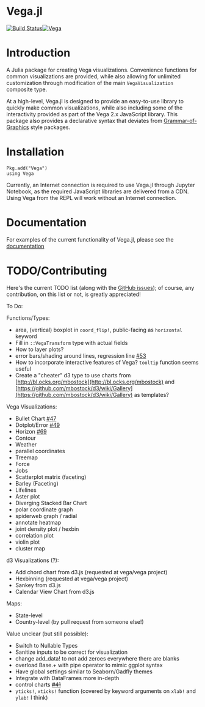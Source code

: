 Vega.jl
=======
[![Build Status](https://travis-ci.org/johnmyleswhite/Vega.jl.svg?branch=master)](https://travis-ci.org/johnmyleswhite/Vega.jl)[![Vega](http://pkg.julialang.org/badges/Vega_0.4.svg)](http://pkg.julialang.org/?pkg=Vega&ver=0.4)

# Introduction

A Julia package for creating Vega visualizations. Convenience functions for common visualizations are provided, while also allowing for unlimited customization through modification of the main `VegaVisualization` composite type.

At a high-level, Vega.jl is designed to provide an easy-to-use library to quickly make common visualizations, while also including some of the interactivity provided as part of the Vega 2.x JavaScript library. This package also provides a declarative syntax that deviates from [Grammar-of-Graphics](https://www.cs.uic.edu/~wilkinson/TheGrammarOfGraphics/GOG.html) style packages.

# Installation

	Pkg.add("Vega")
	using Vega

Currently, an Internet connection is required to use Vega.jl through Jupyter Notebook, as the required JavaScript libraries are delivered from a CDN. Using Vega from the REPL will work without an Internet connection.

# Documentation

For examples of the current functionality of Vega.jl, please see the [documentation](http://johnmyleswhite.github.io/Vega.jl/)

# TODO/Contributing

Here's the current TODO list (along with the [GitHub issues](https://github.com/johnmyleswhite/Vega.jl/issues)); of course, any contribution, on this list or not, is greatly appreciated!

To Do:

Functions/Types:

- area, (vertical) boxplot in `coord_flip!`, public-facing as `horizontal` keyword
- Fill in `::VegaTransform` type with actual fields
- How to layer plots?
- error bars/shading around lines, regression line [#53](https://github.com/johnmyleswhite/Vega.jl/issues/53)
- How to incorporate interactive features of Vega? `tooltip` function seems useful
- Create a "cheater" d3 type to use charts from [http://bl.ocks.org/mbostock](http://bl.ocks.org/mbostock) and [https://github.com/mbostock/d3/wiki/Gallery](https://github.com/mbostock/d3/wiki/Gallery) as templates?

Vega Visualizations:
- Bullet Chart [#47](https://github.com/johnmyleswhite/Vega.jl/issues/47)
- Dotplot/Error [#49](https://github.com/johnmyleswhite/Vega.jl/issues/49)
- Horizon [#69](https://github.com/johnmyleswhite/Vega.jl/issues/69)
- Contour
- Weather
- parallel coordinates
- Treemap
- Force
- Jobs
- Scatterplot matrix (faceting)
- Barley (Faceting)
- Lifelines
- Aster plot
- Diverging Stacked Bar Chart
- polar coordinate graph
- spiderweb graph / radial
- annotate heatmap
- joint density plot / hexbin
- correlation plot
- violin plot
- cluster map

d3 Visualizations (?):

- Add chord chart from d3.js (requested at vega/vega project)
- Hexbinning (requested at vega/vega project)
- Sankey from d3.js
- Calendar View Chart from d3.js

Maps:

- State-level
- Country-level (by pull request from someone else!)

Value unclear (but still possible):

- Switch to Nullable Types
- Sanitize inputs to be correct for visualization
- change add_data! to not add zeroes everywhere there are blanks
- overload Base.+ with pipe operator to mimic ggplot syntax
- Have global settings similar to Seaborn/Gadfly themes
- Integrate with DataFrames more in-depth
- control charts ~~[#41](https://github.com/johnmyleswhite/Vega.jl/issues/41)~~
- `yticks!`, `xticks!` function (covered by keyword arguments on `xlab!` and `ylab!` I think)
